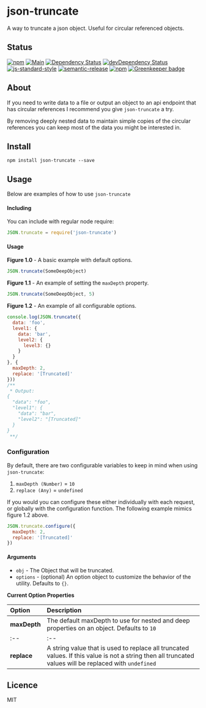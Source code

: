 # json-truncate

A way to truncate a json object. Useful for circular referenced objects.

## Status

[![npm](https://img.shields.io/npm/v/json-truncate.svg?maxAge=0&style=flat)](https://www.npmjs.com/package/json-truncate)
[![Main](https://github.com/mrsteele/json-truncate/actions/workflows/main.yml/badge.svg)](https://github.com/mrsteele/json-truncate/actions/workflows/main.yml)
[![Dependency Status](https://david-dm.org/mrsteele/json-truncate.svg)](#)
[![devDependency Status](https://david-dm.org/mrsteele/json-truncate/dev-status.svg)](https://david-dm.org/mrsteele/json-truncate#info=devDependencies)
[![js-standard-style](https://img.shields.io/badge/code%20style-standard-brightgreen.svg)](http://standardjs.com/)
[![semantic-release](https://img.shields.io/badge/%20%20%F0%9F%93%A6%F0%9F%9A%80-semantic--release-e10079.svg)](https://github.com/semantic-release/semantic-release)
[![npm](https://img.shields.io/npm/l/json-truncate.svg?maxAge=0&style=flat)](https://raw.githubusercontent.com/mrsteele/json-truncate/master/LICENSE)
[![Greenkeeper badge](https://badges.greenkeeper.io/mrsteele/json-truncate.svg)](https://greenkeeper.io/)

## About

If you need to write data to a file or output an object to an api endpoint that has circular references I recommend you give `json-truncate` a try.

By removing deeply nested data to maintain simple copies of the circular references you can keep most of the data you might be interested in.

## Install

```
npm install json-truncate --save
```

## Usage

Below are examples of how to use `json-truncate`

#### Including

You can include with regular node require:

```javascript
JSON.truncate = require('json-truncate')
```

#### Usage

**Figure 1.0** - A basic example with default options.

```javascript
JSON.truncate(SomeDeepObject)
```

**Figure 1.1** - An example of setting the `maxDepth` property.

```javascript
JSON.truncate(SomeDeepObject, 5)
```

**Figure 1.2** - An example of all configurable options.

```javascript
console.log(JSON.truncate({
  data: 'foo',
  level1: {
    data: 'bar',
    level2: {
      level3: {}
    }
  }
}, {
  maxDepth: 2,
  replace: '[Truncated]'
}))
/**
 * Output:
{
  "data": "foo",
  "level1": {
    "data": "bar",
    "level2": "[Truncated]"
  }
}
 **/
```

### Configuration

By default, there are two configurable variables to keep in mind when using `json-truncate`:

1. `maxDepth (Number)` = `10`
2. `replace (Any)` = `undefined`

If you would you can configure these either individually with each request, or globally with the configuration function. The following example mimics figure 1.2 above.

```javascript
JSON.truncate.configure({
  maxDepth: 2,
  replace: '[Truncated]'
})
```

#### Arguments

* `obj` - The Object that will be truncated.
* `options` - (optional) An option object to customize the behavior of the utility. Defaults to `{}`.

**Current Option Properties**

|Option|Description|
|:--|:--|
|**maxDepth**|The default maxDepth to use for nested and deep properties on an object. Defaults to `10`|
|:--|:--|
|**replace**|A string value that is used to replace all truncated values. If this value is not a string then all truncated values will be replaced with `undefined`|


## Licence

MIT
